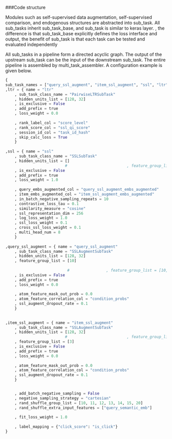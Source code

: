 ###Code structure

Modules such as self-supervised data augmentation, self-supervised comparison, and endogenous structures are abstracted into sub_task. All sub_tasks inherit sub_task_base, and sub_task is similar to keras layer.
, the difference is that sub_task_base explicitly defines the loss interface and output, the benefit of sub_task is that each task can be tested and evaluated independently

All sub_tasks in a pipeline form a directed acyclic graph. The output of the upstream sub_task can be the input of the downstream sub_task. The entire pipeline is assembled by multi_task_assembler. A configuration example is given below.

```python
{
sub_task_names = ["query_ssl_augment", "item_ssl_augment", "ssl", "ltr"]
,ltr = { name = "ltr"
    , sub_task_class_name = "PairwiseLTRSubTask"
    , hidden_units_list = [128, 32]
    , is_exclusive = False
    , add_prefix = true
    , loss_weight = 0.0
    
    , rank_label_col = "score_level"
    , rank_score_col = "ssl_qi_score"
    , session_id_col = "task_id_hash"
    , skip_calc_loss = True
    }
    
,ssl = { name = "ssl"
    , sub_task_class_name = "SSLSubTask"
    , hidden_units_list = []
                          #                          , feature_group_list = [10, 11, 15]
    , is_exclusive = False
    , add_prefix = true
    , loss_weight = 1.0
    
    , query_embs_augmented_col = "query_ssl_augment_embs_augmented"
    , item_embs_augmented_col = "item_ssl_augment_embs_augmented"
    , in_batch_negative_sampling_repeats = 10
    , contrastive_loss_tau = 0.1
    , similarity_measure = "cosine"
    , ssl_representation_dim = 256
    , log_loss_weight = 1.0
    , ssl_loss_weight = 0.1
    , cross_ssl_loss_weight = 0.1
    , multi_head_num = 8
    }
    
,query_ssl_augment = { name = "query_ssl_augment"
    , sub_task_class_name = "SSLAugmentSubTask"
    , hidden_units_list = [128, 32]
    , feature_group_list = [10]
    
                           #                , feature_group_list = [10, 11, 12, 13, 14, 15, 16, 17, 18, 19]
    , is_exclusive = False
    , add_prefix = true
    , loss_weight = 0.0
    
    , atom_feature_mask_out_prob = 0.0
    , atom_feature_correlation_col = "condition_probs"
    , ssl_augment_dropout_rate = 0.1
    }
    
    
,item_ssl_augment = { name = "item_ssl_augment"
    , sub_task_class_name = "SSLAugmentSubTask"
    , hidden_units_list = [128, 32]
                          #                          , feature_group_list = [0, 1, 2, 3, 4, 5, 6, 7, 8, 9, 21, 23]
    , feature_group_list = [3]
    , is_exclusive = False
    , add_prefix = true
    , loss_weight = 0.0
    
    , atom_feature_mask_out_prob = 0.0
    , atom_feature_correlation_col = "condition_probs"
    , ssl_augment_dropout_rate = 0.1
    }


    , add_batch_negative_sampling = False
    , negative_sampling_strategy = "cartesian"
    , rand_shuffle_group_list = [10, 11, 12, 13, 14, 15, 20]
    , rand_shuffle_extra_input_features = ["query_semantic_emb"]
    
    , fit_loss_weight = 1.0
    
    , label_mapping = {"click_score": "is_click"}
}
```

